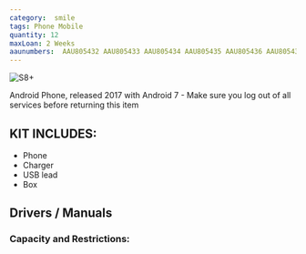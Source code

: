 ```yaml
---
category:  smile
tags: Phone Mobile
quantity: 12
maxLoan: 2 Weeks
aaunumbers:  AAU805432 AAU805433 AAU805434 AAU805435 AAU805436 AAU805437 aau805438 AAU805439 AAU805406 AAU805403 AAU805402 AAU805392
---
```

![S8+](https://fdn2.gsmarena.com/vv/bigpic/samsung-galaxy-s8-plus-.jpg)

Android Phone, released 2017 with Android 7 - Make sure you log out of all services before returning this item
## KIT INCLUDES:
-  Phone 
-  Charger 
-  USB lead 
-  Box

## Drivers / Manuals
[]()



### Capacity and Restrictions:
